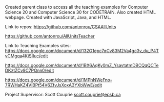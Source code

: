 Created parent class to access all the teaching examples for Computer Science 20 and Computer Science 30 for CODETRAIN. Also created HTML webpage.
Created with JavaScript, Java, and HTML.

Link to repos: 
https://github.com/antonrou/CSAAllUnits

https://github.com/antonrou/AllUnitsTeacher

Link to Teaching Examples sites:
https://docs.google.com/document/d/132O1epc7qCv83M2Va4gc3v_du_P4TvCMgqa4KiSIIuc/edit


https://docs.google.com/document/d/1BX6AqKy0mZ_YsavtatmDBCQqQCTeDKztZCv9C7PQnn0/edit


https://docs.google.com/document/d/1MPhNWeFno-7RWHaKZ4VlBPt54V6ZfvJsXoxA3YXbWwE/edit

Project Supervisor: Scott Couprie scott.couprie@epsb.ca
